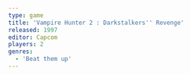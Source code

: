 ```yaml
---
type: game
title: 'Vampire Hunter 2 : Darkstalkers'' Revenge'
released: 1997
editor: Capcom
players: 2
genres:
  - 'Beat them up'
---
```

